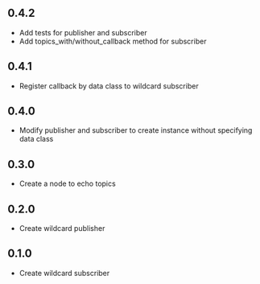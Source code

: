 ## 0.4.2

- Add tests for publisher and subscriber
- Add topics_with/without_callback method for subscriber

## 0.4.1

- Register callback by data class to wildcard subscriber

## 0.4.0

- Modify publisher and subscriber to create instance without specifying data class

## 0.3.0

- Create a node to echo topics

## 0.2.0

- Create wildcard publisher

## 0.1.0

- Create wildcard subscriber
